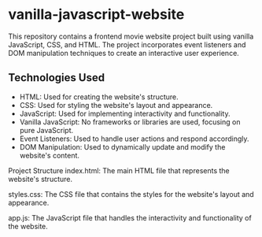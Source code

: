 # vanilla-javascript-website
This repository contains a frontend movie website project built using vanilla JavaScript, CSS, and HTML.
The project incorporates event listeners and DOM manipulation techniques to create an interactive user experience.

## Technologies Used

- HTML: Used for creating the website's structure.
- CSS: Used for styling the website's layout and appearance.
- JavaScript: Used for implementing interactivity and functionality.
- Vanilla JavaScript: No frameworks or libraries are used, focusing on pure JavaScript.
- Event Listeners: Used to handle user actions and respond accordingly.
- DOM Manipulation: Used to dynamically update and modify the website's content.


Project Structure
index.html: The main HTML file that represents the website's structure.

styles.css: The CSS file that contains the styles for the website's layout and appearance.

app.js: The JavaScript file that handles the interactivity and functionality of the website.
